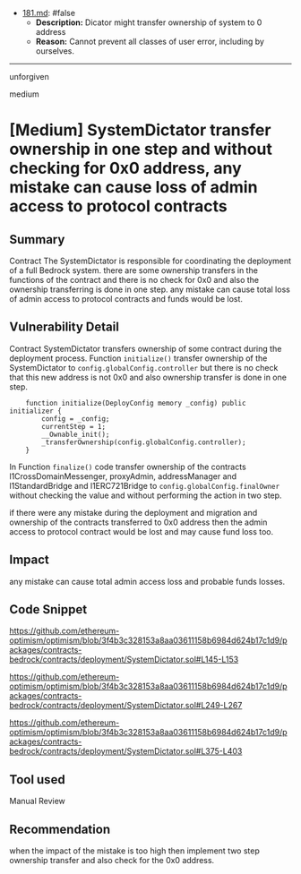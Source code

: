 
- [181.md](processed/false/181.md): #false
  - **Description:** Dicator might transfer ownership of system to 0 address
  - **Reason:** Cannot prevent all classes of user error, including by ourselves.

---

unforgiven

medium

# [Medium] SystemDictator transfer ownership in one step and without checking for 0x0 address, any mistake can cause loss of admin access to protocol contracts

## Summary
Contract The SystemDictator is responsible for coordinating the deployment of a full Bedrock system. there are some ownership transfers in the functions of the contract and there is no check for 0x0 and also the ownership transferring is done in one step. any mistake can cause total loss of admin access to protocol contracts and funds would be lost.

## Vulnerability Detail
Contract SystemDictator transfers ownership of some contract during the deployment process. Function `initialize()` transfer ownership of the SystemDictator to `config.globalConfig.controller` but there is no check that this new address is not 0x0 and also ownership transfer is done in one step.
```solidity
    function initialize(DeployConfig memory _config) public initializer {
        config = _config;
        currentStep = 1;
        __Ownable_init();
        _transferOwnership(config.globalConfig.controller);
    }
```
In Function `finalize()` code transfer ownership of the contracts l1CrossDomainMessenger, proxyAdmin, addressManager and l1StandardBridge and l1ERC721Bridge to `config.globalConfig.finalOwner` without checking the value and without performing the action in two step.

if there were any mistake during the deployment and migration and ownership of the contracts transferred to 0x0 address then the admin access to protocol contract would be lost and may cause fund loss too.

## Impact
any mistake can cause total admin access loss and probable funds losses.

## Code Snippet
https://github.com/ethereum-optimism/optimism/blob/3f4b3c328153a8aa03611158b6984d624b17c1d9/packages/contracts-bedrock/contracts/deployment/SystemDictator.sol#L145-L153

https://github.com/ethereum-optimism/optimism/blob/3f4b3c328153a8aa03611158b6984d624b17c1d9/packages/contracts-bedrock/contracts/deployment/SystemDictator.sol#L249-L267

https://github.com/ethereum-optimism/optimism/blob/3f4b3c328153a8aa03611158b6984d624b17c1d9/packages/contracts-bedrock/contracts/deployment/SystemDictator.sol#L375-L403

## Tool used
Manual Review

## Recommendation
when the impact of the mistake is too high then implement two step ownership transfer and also check for the 0x0 address.